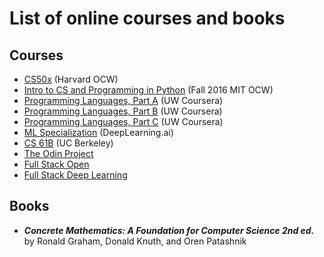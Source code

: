 # List of online courses and books
## Courses
* [CS50x](https://cs50.harvard.edu/x/2023/) (Harvard OCW)
* [Intro to CS and Programming in Python](https://ocw.mit.edu/courses/6-0001-introduction-to-computer-science-and-programming-in-python-fall-2016/) (Fall 2016 MIT OCW)
* [Programming Languages, Part A](https://www.coursera.org/learn/programming-languages) (UW Coursera)
* [Programming Languages, Part B](https://www.coursera.org/learn/programming-languages-part-b) (UW Coursera)
* [Programming Languages, Part C](https://www.coursera.org/learn/programming-languages-part-c) (UW Coursera)
* [ML Specialization](https://www.deeplearning.ai/courses/machine-learning-specialization/) (DeepLearning.ai)
* [CS 61B](https://sp23.datastructur.es/) (UC Berkeley)
* [The Odin Project](https://www.theodinproject.com/dashboard)
* [Full Stack Open](https://fullstackopen.com/en/)
* [Full Stack Deep Learning](https://fullstackdeeplearning.com/course/2022/)
## Books
* ***Concrete Mathematics: A Foundation for Computer Science 2nd ed.*** by Ronald Graham, Donald Knuth, and Oren Patashnik
